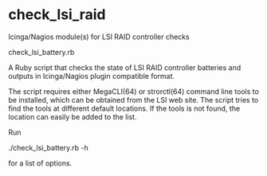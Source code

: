 check_lsi_raid
==============

Icinga/Nagios module(s) for LSI RAID controller checks

check_lsi_battery.rb 

A Ruby script that checks the state of LSI RAID controller batteries and outputs in Icinga/Nagios plugin compatible format.

The script requires either MegaCLI(64) or strorctl(64) command line tools to be installed, which can be obtained from the LSI web site. The script tries to find the tools at different default locations. If the tools is not found, the location can easily be added to the list.

Run 

./check_lsi_battery.rb -h 

for a list of options.  

